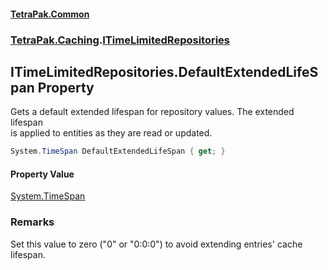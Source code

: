 #### [TetraPak.Common](index.md 'index')
### [TetraPak.Caching](TetraPak_Caching.md 'TetraPak.Caching').[ITimeLimitedRepositories](TetraPak_Caching_ITimeLimitedRepositories.md 'TetraPak.Caching.ITimeLimitedRepositories')
## ITimeLimitedRepositories.DefaultExtendedLifeSpan Property
Gets a default extended lifespan for repository values. The extended lifespan  
is applied to entities as they are read or updated.  
```csharp
System.TimeSpan DefaultExtendedLifeSpan { get; }
```
#### Property Value
[System.TimeSpan](https://docs.microsoft.com/en-us/dotnet/api/System.TimeSpan 'System.TimeSpan')
### Remarks
Set this value to zero ("0" or "0:0:0") to avoid extending entries' cache lifespan.  

